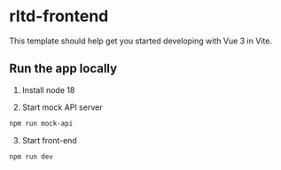 # rltd-frontend

This template should help get you started developing with Vue 3 in Vite.

## Run the app locally

1. Install node 18

2. Start mock API server

```bash
npm run mock-api
```

3. Start front-end

```bash
npm run dev
```
